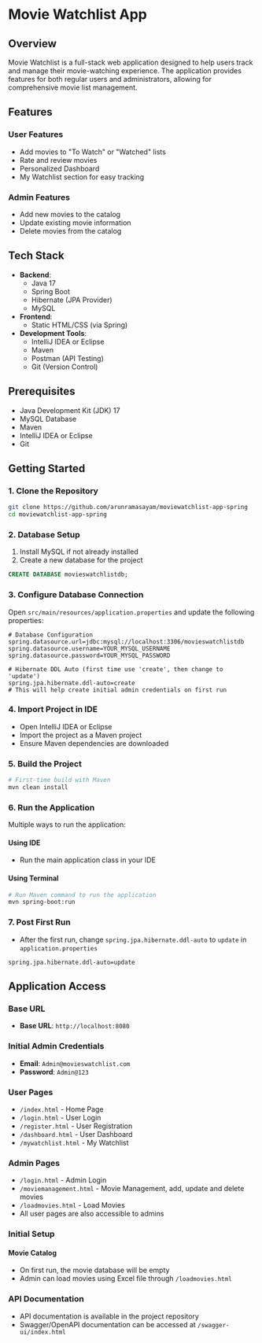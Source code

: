 # Movie Watchlist App
## Overview
Movie Watchlist is a full-stack web application designed to help users track and manage their movie-watching experience. The application provides features for both regular users and administrators, allowing for comprehensive movie list management.

## Features
### User Features
- Add movies to "To Watch" or "Watched" lists
- Rate and review movies
- Personalized Dashboard
- My Watchlist section for easy tracking

### Admin Features
- Add new movies to the catalog
- Update existing movie information
- Delete movies from the catalog

## Tech Stack
- **Backend**: 
  - Java 17
  - Spring Boot
  - Hibernate (JPA Provider)
  - MySQL
- **Frontend**: 
  - Static HTML/CSS (via Spring)
- **Development Tools**: 
  - IntelliJ IDEA or Eclipse
  - Maven
  - Postman (API Testing)
  - Git (Version Control)

## Prerequisites
- Java Development Kit (JDK) 17
- MySQL Database
- Maven
- IntelliJ IDEA or Eclipse
- Git

## Getting Started
### 1. Clone the Repository
```bash
git clone https://github.com/arunramasayam/moviewatchlist-app-spring
cd moviewatchlist-app-spring
```

### 2. Database Setup
1. Install MySQL if not already installed
2. Create a new database for the project
```sql
CREATE DATABASE movieswatchlistdb;
```

### 3. Configure Database Connection
Open `src/main/resources/application.properties` and update the following properties:
```properties
# Database Configuration
spring.datasource.url=jdbc:mysql://localhost:3306/movieswatchlistdb
spring.datasource.username=YOUR_MYSQL_USERNAME
spring.datasource.password=YOUR_MYSQL_PASSWORD

# Hibernate DDL Auto (first time use 'create', then change to 'update')
spring.jpa.hibernate.ddl-auto=create
# This will help create initial admin credentials on first run
```

### 4. Import Project in IDE
- Open IntelliJ IDEA or Eclipse
- Import the project as a Maven project
- Ensure Maven dependencies are downloaded

### 5. Build the Project
```bash
# First-time build with Maven
mvn clean install
```

### 6. Run the Application
Multiple ways to run the application:
#### Using IDE
- Run the main application class in your IDE

#### Using Terminal
```bash
# Run Maven command to run the application
mvn spring-boot:run
```

### 7. Post First Run
- After the first run, change `spring.jpa.hibernate.ddl-auto` to `update` in `application.properties`
```properties
spring.jpa.hibernate.ddl-auto=update
```

## Application Access
### Base URL
- **Base URL**: `http://localhost:8080`

### Initial Admin Credentials
- **Email**: `Admin@movieswatchlist.com`
- **Password**: `Admin@123`

### User Pages
- `/index.html` - Home Page
- `/login.html` - User Login
- `/register.html` - User Registration
- `/dashboard.html` - User Dashboard
- `/mywatchlist.html` - My Watchlist

### Admin Pages
- `/login.html` - Admin Login
- `/moviemanagement.html` - Movie Management, add, update and delete movies
- `/loadmovies.html` - Load Movies
- All user pages are also accessible to admins

### Initial Setup
#### Movie Catalog
- On first run, the movie database will be empty
- Admin can load movies using Excel file through `/loadmovies.html`

### API Documentation
- API documentation is available in the project repository
- Swagger/OpenAPI documentation can be accessed at `/swagger-ui/index.html`

